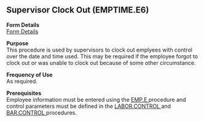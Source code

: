 ##  Supervisor Clock Out (EMPTIME.E6)

<PageHeader />

**Form Details**  
[ Form Details ](EMPTIME-E6-1/README.md)   

**Purpose**  
This procedure is used by supervisors to clock out emplyees with control over
the date and time used. This may be required if the employee forgot to clock
out or was unable to clock out because of some other circumstance.

**Frequency of Use**  
As required.

**Prerequisites**  
Employee information must be entered using the [ EMP.E ](../EMP-E/README.md) procedure and control parameters must be defined in the [ LABOR.CONTROL ](../LABOR-CONTROL/README.md) and [ BAR.CONTROL ](../BAR-CONTROL/README.md) procedures. 

<badge text= "Version 8.10.57" vertical="middle" />

<PageFooter />